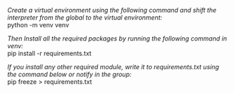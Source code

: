 *Create a virtual environment using the following command and shift the interpreter from the global to the virtual environment:*  
python -m venv venv

*Then Install all the required packages by running the following command in venv:*  
pip install -r requirements.txt

*If you install any other required module, write it to requirements.txt using the command below or notify in the group:*  
pip freeze > requirements.txt
